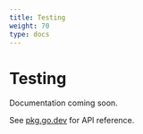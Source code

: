 ```yaml
---
title: Testing
weight: 70
type: docs
---
```


# Testing

Documentation coming soon.

See [pkg.go.dev](https://pkg.go.dev/github.com/z5labs/humus) for API reference.
